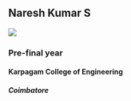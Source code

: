 ## Naresh Kumar S
![](https://visitor-badge.glitch.me/badge?page_id=abhisheknaiidu.abhisheknaiidu)
### Pre-final year
#### Karpagam College of Engineering
##### Coimbatore

